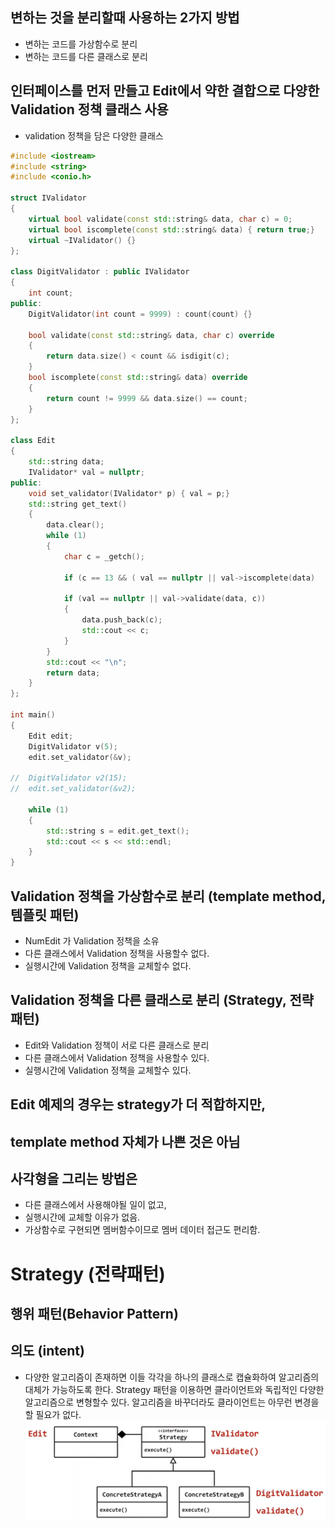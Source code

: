 ## 변하는 것을 분리할때 사용하는 2가지 방법
- 변하는 코드를 가상함수로 분리
- 변하는 코드를 다른 클래스로 분리

## 인터페이스를 먼저 만들고 Edit에서 약한 결합으로 다양한 Validation 정책 클래스 사용
- validation 정책을 담은 다양한 클래스

```c++
#include <iostream>
#include <string>
#include <conio.h>

struct IValidator
{
	virtual bool validate(const std::string& data, char c) = 0;
	virtual bool iscomplete(const std::string& data) { return true;}
	virtual ~IValidator() {}
};

class DigitValidator : public IValidator
{
	int count;
public:
	DigitValidator(int count = 9999) : count(count) {}

	bool validate(const std::string& data, char c) override 
	{
		return data.size() < count && isdigit(c);
	}
	bool iscomplete(const std::string& data) override 
	{
		return count != 9999 && data.size() == count;
	}
};

class Edit
{
	std::string data;
	IValidator* val = nullptr;
public:
	void set_validator(IValidator* p) { val = p;}
	std::string get_text()
	{
		data.clear();
		while (1)
		{
			char c = _getch();

			if (c == 13 && ( val == nullptr || val->iscomplete(data)    )  ) break;
			
			if (val == nullptr || val->validate(data, c))
			{
				data.push_back(c);
				std::cout << c;
			}
		}
		std::cout << "\n";
		return data;
	}
};

int main()
{
	Edit edit;
	DigitValidator v(5);
	edit.set_validator(&v);
	
//	DigitValidator v2(15);
//	edit.set_validator(&v2);

	while (1)
	{
		std::string s = edit.get_text();
		std::cout << s << std::endl;
	}
}
```

## Validation 정책을 가상함수로 분리 (template method, 템플릿 패턴)
- NumEdit 가 Validation 정책을 소유
- 다른 클래스에서 Validation 정책을 사용할수 없다.
- 실행시간에 Validation 정책을 교체할수 없다.

## Validation 정책을 다른 클래스로 분리 (Strategy, 전략패턴)
- Edit와 Validation 정책이 서로 다른 클래스로 분리
- 다른 클래스에서 Validation 정책을 사용할수 있다.
- 실행시간에 Validation 정책을 교체할수 있다.


## Edit 예제의 경우는 strategy가 더 적합하지만,
## template method 자체가 나쁜 것은 아님

## 사각형을 그리는 방법은
- 다른 클래스에서 사용해야될 일이 없고,
- 실행시간에 교체할 이유가 없음.
- 가상함수로 구현되면 멤버함수이므로 멤버 데이터 접근도 편리함.

# Strategy (전략패턴)
## 행위 패턴(Behavior Pattern)
## 의도 (intent)
- 다양한 알고리즘이 존재하면 이들 각각을 하나의 클래스로 캡슐화하여 알고리즘의 대체가 가능하도록 한다. Strategy 패턴을 이용하면 클라이언트와 독립적인 다양한 알고리즘으로 변형할수 있다. 알고리즘을 바꾸더라도 클라이언트는 아무런 변경을 할 필요가 없다.
![](../img/3-03.png)

